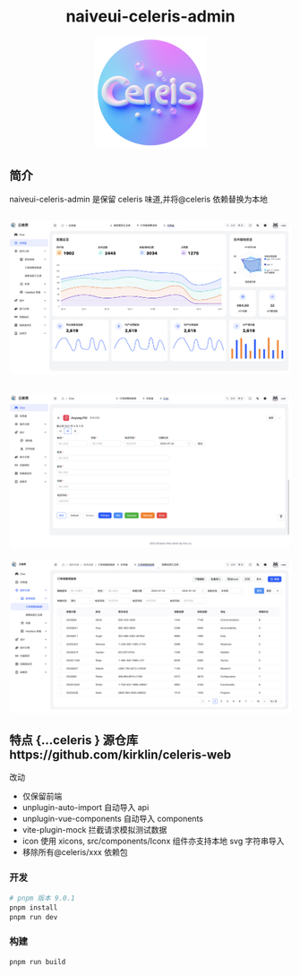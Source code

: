 <div align='center'>
    <h1>naiveui-celeris-admin</h1>
    <div>
        <img src='https://raw.githubusercontent.com/WangSunio/img/main/images/celeris.png' alt='celeris-web' width='200'  height='200'/>
    </div>
</div>

## 简介

naiveui-celeris-admin 是保留 celeris 味道,并将@celeris 依赖替换为本地

![index.png](https://raw.githubusercontent.com/WangSunio/img/main/images/index.png)
---
![detail.png](https://raw.githubusercontent.com/WangSunio/img/main/images/detail.png)
---
![report.png](https://raw.githubusercontent.com/WangSunio/img/main/images/report.png)

## 特点 {...celeris } 源仓库https://github.com/kirklin/celeris-web

改动

-   仅保留前端
-   unplugin-auto-import 自动导入 api
-   unplugin-vue-components 自动导入 components
-   vite-plugin-mock 拦截请求模拟测试数据
-   icon 使用 xicons, src/components/Iconx 组件亦支持本地 svg 字符串导入
-   移除所有@celeris/xxx 依赖包
### 开发

```bash
# pnpm 版本 9.0.1
pnpm install
pnpm run dev
```

### 构建

```bash
pnpm run build
```
